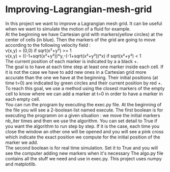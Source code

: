# Improving-Lagrangian-mesh-grid
In this project we want to improve a Lagrangian mesh grid. It can be useful when we want to simulate the motion of a fluid for example.  
At the beginning we have Cartesian grid with markers(yellow circles) at the center of cells (in blue). Then the markers of the grid are going to move according to the following velocity field :  
v(x,y) = (0,0) if sqrt(x²+y²) >= 1  
v(x,y) = ((-1+sqrt(x²+y²))*y,-(-1+sqrt(x²+y²))*x) if sqrt(x²+y²) < 1  
The current position of each marker is indicated by a a black +.  
The goal is to have at each time step at least one marker inside each cell. If it is not the case we have to add new ones in a Cartesian grid more accurate than the one we have at the beginning. Their initial positions (at time t=0) are indicated by green circles and their current position by red +.  
To reach this goal, we use a method using the closest markers of the empty cell to know where we can add a marker at t=0 in order to have a marker in each empty cell.  
You can run the program by executing the exec.py file. At the beginning of the file you will see a 2-boolean list named execute. The first boolean is for executing the programm on a given situation : we move the initial markers nb_iter times and then we use the algorithm. You can set detail to True if you want the algorithm to run step by step. If it is the case, each time you close the window an other one will be opened and you will see a pink cross which indicate the exact position we compute for the initial position of the marker we add.  
The second boolean is for real time simulation. Set it to True and you will see the computer adding new markers when it's necessary
The algo.py file contains all the stuff we need and use in exec.py.
This project uses numpy and matplotlib.
